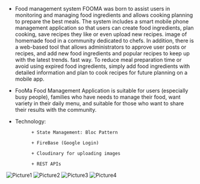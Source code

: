 - Food management system FOOMA was born to assist users in monitoring and managing
food ingredients and allows cooking planning to prepare the best meals. The system includes
a smart mobile phone management application so that users can create food ingredients, plan
cooking, save recipes they like or even upload new recipes. image of homemade food in a
community dedicated to chefs. In addition, there is a web-based tool that allows
administrators to approve user posts or recipes, and add new food ingredients and popular
recipes to keep up with the latest trends. fast way. To reduce meal preparation time or avoid
using expired food ingredients, simply add food ingredients with detailed information and
plan to cook recipes for future planning on a mobile app.
- FooMa Food Management Application is suitable for users (especially busy people),
families who have needs to manage their food, want variety in their daily menu, and suitable
for those who want to share their results with the community.

- Technology: 

            + State Management: Bloc Pattern
            
            + FireBase (Google Login)
            
            + Cloudinary for uploading images
            
            + REST APIs
            


![Picture1](https://user-images.githubusercontent.com/62783903/193606243-36bb2dfb-97d7-4edc-aa1a-aef3b4922199.png)
![Picture2](https://user-images.githubusercontent.com/62783903/193606421-9252bc3e-f69b-4537-a333-c9c2c4ccd1f6.png)
![Picture3](https://user-images.githubusercontent.com/62783903/193606517-ca48d01f-6435-4e5e-927f-fd7e58be5a14.png)
![Picture4](https://user-images.githubusercontent.com/62783903/193606569-6e1e9c59-b08f-4d3e-8b4f-bc54ba683456.png)
